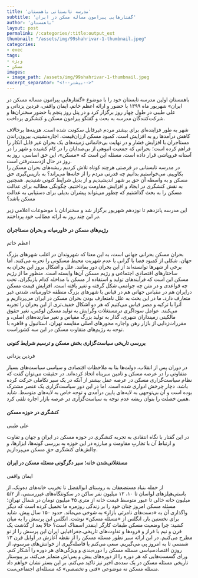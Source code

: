 ```yaml
---
title: 'مدرسه تابستانی باهمستان'
subtitle: 'گفتارهایی پیرامون مساله مسکن در ایران'
author: 'باهمستان'
layout: post
permalink: /:categories/:title:output_ext
thumbnail: "/assets/img/99shahrivar-1-thumbnail.jpeg"
categories:
- exec
tags:
- ویژه
- مسکن
images:
- image_path: /assets/img/99shahrivar-1-thumbnail.jpeg
excerpt_separator: "<!--بیشتر-->"
---
```


باهمستان اولین مدرسه تابستان خود را با موضوع «گفتارهایی پیرامون مساله مسکن در ایران» شهریور ماه ۱۳۹۹ با حضور و ارائه اعظم خاتم، ایمان واقفی، فردین یزدانی و علی طیبی در طول چهار روز برگزار کرد و در پنل روز پنجم با حضور سخنران‌ها و شرکت‌کنندگان مدرسه به بحث و گفتگو پیرامون مسکن و کنشگری پرداخت.

شهر به طور فزاینده‌ای برای بیشتر مردم غیرقابل سکونت شده است. هزینه‌ها برخالاف کاهش درآمدها رو به افزایش است. کمبود مسکن ارزان‌قیمت، اجاره‌نشینی، بیرون‌راندن مستاجران با افزایش فشار و در نهایت بی‌خانمانی زمینه‌های یک بحران غیر قابل انکار را فراهم کرده است؛ بحرانی که جمعیت انبوهی از بی‌صدایان را در کام کشیده و شهر را در آستانه فروپاشی قرار داده‌ است. مسئله این است که «مسکن»، این حق اساسی، روز به روز در حال ازدست‌رفتن است.  
در مدرسه تابستانی در فرصتی هرچند کوتاه تلاش کردیم ریشه‌های بحران مسکن را بکاوییم. می‌خواستیم بدانیم چه قدرتی مردم را از خانه‌ها می‌راند؟ به بازپس‌گیری حق مسکن و به واسطه آن حق بر شهر اندیشیدیم و از بدیل شرایط کنونی شنیدیم. همچنین به نقش کنشگری در ایجاد و افزایش مقاومت پرداختیم. چگونگی مطالبه برای عدالت مسکن را به بحث گذاشتیم که چطور می‌تواند پیشران بدیلی برای دستیابی به عدالت مسکن باشد؟

این مدرسه پانزدهم تا نوزدهم شهریور برگزار شد و سخنرانان با موضوعات اعلامی زیر در این چند روز به ارائه مطالب خود پرداختند.

#### رژیم‌های مسکن در خاورمیانه و بحران مستاجران
اعظم خاتم

بحران مسکن بحرانی جهانی است، به این معنا که شهروندان در اغلب شهرهای بزرگ جهان، شکلی از کمبود فضا یا گرانی یا عدم شهریت محیط مسکونی را تجربه می‌کنند. اما برخی از شهرها توانسته‌اند از این بحران دور بمانند. علل و اشکال بروز این بحران به ساختارهای اقتصادی اجتماعی و رژیم مسکن آن‌ها وابسته است. منظور ما از رژیم مسکن این است که فرآیندهای تولید و استفاده از مسکن با مداخله کدام بازیگران، تحت چه قواعدی و در متن چه جوامعی شکل گرفته و تغیر یافته است.
افزایش قیمت مسکن درایران هم در مقیاس جهانی هم در قیاس با شهرهای بزرگ منطقه خاورمیانه، شدتی غیر متعارف دارد. ما در این بحث به علل نامتعارف بودن بحران مسکن در ایران می‌پردازیم و آنرا با ترکیه و مصر قیاس می‌کنیم که هر دو اشکال خفیف‌تری از این بحران را تجربه می‌کنند. عوامل سوداگری درمستغلات وگرایش به تولید مسکن لوکس، تغیر حقوق مالکیتی زمینداران شهری، گذار به تولید بزرگ مقیاس و تغیر سازنده‌های اصلی، و مقررات‌زدایی از بازار رهن واجاره  محورهای اصلی مقایسه تهران، استانبول و قاهره با توجه به رژیم‌های متفاوت مسکن در این سه کشوراست.

#### بررسی تاریخی سیاست‌گزاری بخش مسکن و ترسیم شرایط کنونی
فردین یزدانی

در دوران پس از انقلاب، دولت‌ها بنا به ملاحظات اقتصادی و سیاسی سیاست‌های بسیار متفاوتی را در عرصه مسکن و تامین سرپناه اتخاذ کرده‌اند. در حقیقت می‌توان گفت که نظام سیاست‌گزاری مسکن در عرصه عمل بیشتر از آنکه در یک سیر تکاملی حرکت کرده باشد، دچار چرخش ادواری شده است. اما در این دور سیاست‌گزاری یک عنصر مشترک بوده است و آن بی‌توجهی به لایه‌های پایین درآمدی و توجه خاص به لایه‌های متوسط. شاید همین خصلت را بتوان ریشه عدم توجه به سیاست‌گزاری در عرصه بازار اجاره تلقی کرد.

#### کنشگری در حوزه مسکن
علی طیبی

در این گفتار با نگاه انتقادی به تجربه کنشگری در حوزه مسکن در ایران و جهان و تفاوت و ارتباط آن با تجاربِ مقاومت و مبارزه در این حوزه به بررسی گونه‌ها، ابزارها، و چالش‌های کنشگری حقِ مسکن می‌پردازیم.

#### مستغلاتی‌شدن خانه؛ سیر دگرگونی مسئله مسکن در ایران
ایمان واقفی

از حمله بنیاد مستضعفان به روستای ابوالفضل تا تخریب خانه‌های ده‌ونک، از باستی‌هیلزهای لواسان تا ۱۰، ۱۲ میلیون نفر ساکن در سکونتگاه‌های غیررسمی، از ۵/۲ میلیون خانه خالی تا عبور متوسط قیمت خانه از متری ۴۵ میلیون تومان در شمال تهران؛ مسئله مسکن امروز چنان خود را بر زندگی روزمره ما تحمیل کرده است که دیگر واگذاری آن به «دست‌های نامرئی بازار» به شوخی می‌ماند.
حدود ۱۵۰ سال پیش، شاید برای نخستین بار، انگلس از «مسئله مسکن» نوشت. انگلس این پرسش را به میان کشید: چرا وضعیت مسکن طبقات کارگر اینقدر اسفناک است؟ حالا بعد از گذشت یک قرن و نیم با فراز و فرودها و تفاوت‌های تاریخی‌ـ‌جغرافیایی ایران این پرسش را از نو مطرح می‌کنیم. در این ارائه سیر تطور مسئله مسکن را از نقطه آغازش در اوایل قرن ۱۳ شمسی تا به امروز پی می‌گیریم. سعی می‌کنم با فاصله‌گیری از خوانش‌های مرسوم، از روزن اقتصادسیاسی مسئله مسکن را دوره‌بندی و ویژگی‌های هر دوره را آشکار کنم. ورای گسست‌هایی که هر دوره را از دوره‌های پیش و پس‌اش متمایز می‌کند، بر پیوستار تاریخی مسئله مسکن در یک‌ سده‌ی اخیر نیز تاکید می‌کنم. بر این بستر نشان خواهم داد مسئله مسکن نه موضوعی «فنی و تخصصی» که مسئله‌ای اجتماعی‌ست.
